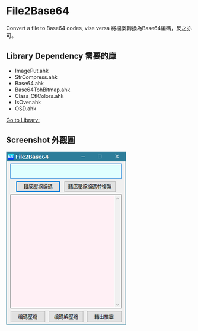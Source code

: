 # File2Base64
Convert a file to Base64 codes, vise versa
將檔案轉換為Base64編碼，反之亦可。

## Library Dependency 需要的庫
* ImagePut.ahk
* StrCompress.ahk
* Base64.ahk
* Base64TohBitmap.ahk
* Class_CtlColors.ahk
* IsOver.ahk
* OSD.ahk

[Go to Library: ](https://github.com/dummyvoid/Library.AutoHotkey)

## Screenshot 外觀圖
![alt Screenshot](https://github.com/dummyvoid/File2Base64/blob/main/File2Base64.png?raw=true)
